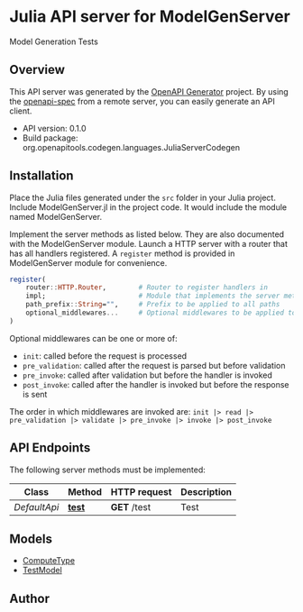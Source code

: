 # Julia API server for ModelGenServer

Model Generation Tests

## Overview
This API server was generated by the [OpenAPI Generator](https://openapi-generator.tech) project.  By using the [openapi-spec](https://openapis.org) from a remote server, you can easily generate an API client.

- API version: 0.1.0
- Build package: org.openapitools.codegen.languages.JuliaServerCodegen


## Installation
Place the Julia files generated under the `src` folder in your Julia project. Include ModelGenServer.jl in the project code.
It would include the module named ModelGenServer.

Implement the server methods as listed below. They are also documented with the ModelGenServer module.
Launch a HTTP server with a router that has all handlers registered. A `register` method is provided in ModelGenServer module for convenience.

```julia
register(
    router::HTTP.Router,        # Router to register handlers in
    impl;                       # Module that implements the server methods
    path_prefix::String="",     # Prefix to be applied to all paths
    optional_middlewares...     # Optional middlewares to be applied to all handlers
)
```

Optional middlewares can be one or more of:
- `init`: called before the request is processed
- `pre_validation`: called after the request is parsed but before validation
- `pre_invoke`: called after validation but before the handler is invoked
- `post_invoke`: called after the handler is invoked but before the response is sent

The order in which middlewares are invoked are:
`init |> read |> pre_validation |> validate |> pre_invoke |> invoke |> post_invoke`


## API Endpoints

The following server methods must be implemented:

Class | Method | HTTP request | Description
------------ | ------------- | ------------- | -------------
*DefaultApi* | [**test**](docs/DefaultApi.md#test) | **GET** /test | Test



## Models

 - [ComputeType](docs/ComputeType.md)
 - [TestModel](docs/TestModel.md)



## Author



